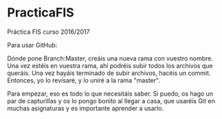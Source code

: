 # PracticaFIS
Práctica FIS curso 2016/2017


Para usar GitHub: 

Dónde pone Branch:Master, creáis una nueva rama con vuestro nombre. Una vez estéis en vuestra rama, ahí podréis subir todos los archivos que queráis. 
Una vez hayáis terminado de subir archivos, hacéis un commit. Entonces, yo lo revisaré, y lo uniré a la rama "master".

Para empezar, eso es todo lo que necesitáis saber. Si puedo, os hago un par de capturillas y os lo pongo bonito al llegar a casa, que usaréis Git en muchas asignaturas y es importante aprender a usarlo. 
